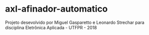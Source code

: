 # axl-afinador-automatico
Projeto desevolvido por Miguel Gasparetto e Leonardo Strechar para disciplina Eletrônica Aplicada - UTFPR - 2018
